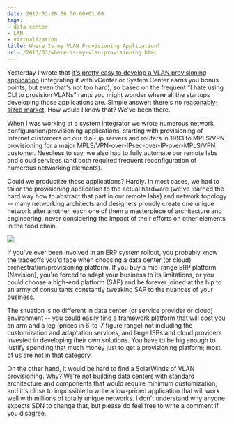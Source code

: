 ```yaml
---
date: 2013-03-28 06:56:00+01:00
tags:
- data center
- LAN
- virtualization
title: Where Is my VLAN Provisioning Application?
url: /2013/03/where-is-my-vlan-provisioning.html
---
```

Yesterday I wrote that [it's pretty easy to develop a VLAN provisioning application](/2013/03/what-did-you-do-to-get-rid-of-manual.html) (integrating it with vCenter or System Center earns you bonus points, but even that's not too hard), so based on the frequent "I hate using CLI to provision VLANs" rants you might wonder where all the startups developing those applications are. Simple answer: there's no [reasonably-sized market](http://telecomoccasionally.wordpress.com/2012/02/20/mid-market-innovators-dilemma/). How would I know that? We've been there.
<!--more-->
When I was working at a system integrator we wrote numerous network configuration/provisioning applications, starting with provisioning of Internet customers on our dial-up servers and routers in 1993 to MPLS/VPN provisioning for a major MPLS/VPN-over-IPsec-over-IP-over-MPLS/VPN customer. Needless to say, we also had to fully automate our remote labs and cloud services (and both required frequent reconfiguration of numerous networking elements).

Could we productize those applications? Hardly. In most cases, we had to tailor the provisioning application to the actual hardware (we've learned the hard way how to abstract that part in our remote labs) and network topology -- many networking architects and designers proudly create one unique network after another, each one of them a masterpiece of architecture and engineering, never considering the impact of their efforts on other elements in the food chain.

![](/2013/03/s480-UniqueNotUseful.jpg)

If you've ever been involved in an ERP system rollout, you probably know the tradeoffs you'd face when choosing a data center (or cloud) orchestration/provisioning platform. If you buy a mid-range ERP platform (Navision), you're forced to adapt your business to its limitations, or you could choose a high-end platform (SAP) and be forever joined at the hip to an army of consultants constantly tweaking SAP to the nuances of your business.

The situation is no different in data center (or service provider or cloud) environment -- you could easily find a framework platform that will cost you an arm and a leg (prices in 6-to-7 figure range) not including the customization and adaptation services, and large ISPs and cloud providers invested in developing their own solutions. You have to be big enough to justify spending that much money just to get a provisioning platform; most of us are not in that category.

On the other hand, it would be hard to find a SolarWinds of VLAN provisioning. Why? We're not building data centers with standard architecture and components that would require minimum customization, and it's close to impossible to write a low-priced application that will work well with millions of totally unique networks. I don't understand why anyone expects SDN to change that, but please do feel free to write a comment if you disagree.

